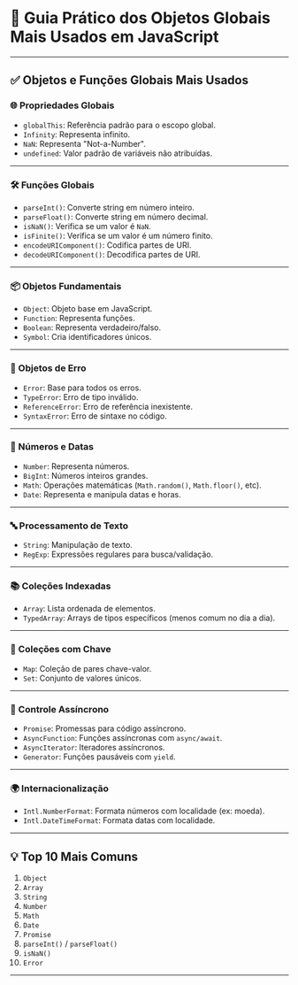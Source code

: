 # 📘 Guia Prático dos Objetos Globais Mais Usados em JavaScript

---

## ✅ Objetos e Funções Globais Mais Usados

### 🌐 Propriedades Globais

- `globalThis`: Referência padrão para o escopo global.
- `Infinity`: Representa infinito.
- `NaN`: Representa "Not-a-Number".
- `undefined`: Valor padrão de variáveis não atribuídas.

---

### 🛠️ Funções Globais

- `parseInt()`: Converte string em número inteiro.
- `parseFloat()`: Converte string em número decimal.
- `isNaN()`: Verifica se um valor é `NaN`.
- `isFinite()`: Verifica se um valor é um número finito.
- `encodeURIComponent()`: Codifica partes de URI.
- `decodeURIComponent()`: Decodifica partes de URI.

---

### 📦 Objetos Fundamentais

- `Object`: Objeto base em JavaScript.
- `Function`: Representa funções.
- `Boolean`: Representa verdadeiro/falso.
- `Symbol`: Cria identificadores únicos.

---

### 🚨 Objetos de Erro

- `Error`: Base para todos os erros.
- `TypeError`: Erro de tipo inválido.
- `ReferenceError`: Erro de referência inexistente.
- `SyntaxError`: Erro de sintaxe no código.

---

### 📅 Números e Datas

- `Number`: Representa números.
- `BigInt`: Números inteiros grandes.
- `Math`: Operações matemáticas (`Math.random()`, `Math.floor()`, etc).
- `Date`: Representa e manipula datas e horas.

---

### 🔤 Processamento de Texto

- `String`: Manipulação de texto.
- `RegExp`: Expressões regulares para busca/validação.

---

### 📚 Coleções Indexadas

- `Array`: Lista ordenada de elementos.
- `TypedArray`: Arrays de tipos específicos (menos comum no dia a dia).

---

### 🔑 Coleções com Chave

- `Map`: Coleção de pares chave-valor.
- `Set`: Conjunto de valores únicos.

---

### 🔁 Controle Assíncrono

- `Promise`: Promessas para código assíncrono.
- `AsyncFunction`: Funções assíncronas com `async/await`.
- `AsyncIterator`: Iteradores assíncronos.
- `Generator`: Funções pausáveis com `yield`.

---

### 🌍 Internacionalização

- `Intl.NumberFormat`: Formata números com localidade (ex: moeda).
- `Intl.DateTimeFormat`: Formata datas com localidade.

---

## 💡 Top 10 Mais Comuns

1. `Object`
2. `Array`
3. `String`
4. `Number`
5. `Math`
6. `Date`
7. `Promise`
8. `parseInt()` / `parseFloat()`
9. `isNaN()`
10. `Error`

---
